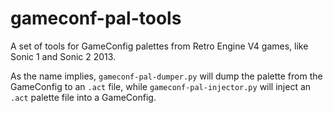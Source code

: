# gameconf-pal-tools
A set of tools for GameConfig palettes from Retro Engine V4 games, like Sonic 1 and Sonic 2 2013.

As the name implies, `gameconf-pal-dumper.py` will dump the palette from the GameConfig to an `.act` file, while `gameconf-pal-injector.py` will inject an `.act` palette file into a GameConfig.
